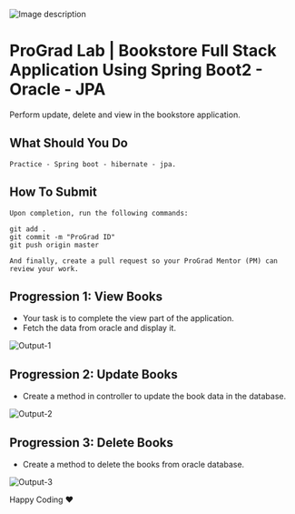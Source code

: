 ![Image description](https://i1.faceprep.in/ProGrad/face-logo-resized.png)

# ProGrad Lab | Bookstore Full Stack Application Using Spring Boot2 - Oracle - JPA

Perform update, delete and view in the bookstore application.

## What Should You Do
```
Practice - Spring boot - hibernate - jpa.
```

## How To Submit
```
Upon completion, run the following commands:

git add .
git commit -m "ProGrad ID"
git push origin master

And finally, create a pull request so your ProGrad Mentor (PM) can review your work.
```

## Progression 1: View Books
  - Your task is to complete the view part of the application. 
  - Fetch the data from oracle and display it.
  
![Output-1](https://i1.faceprep.in/ProGrad/book2-new.png)

## Progression 2: Update Books
  - Create a method in controller to update the book data in the database.
  
![Output-2](https://i1.faceprep.in/ProGrad/book4-new.png)

## Progression 3: Delete Books

 - Create a method to delete the books from oracle database.
 
 ![Output-3](https://i1.faceprep.in/ProGrad/book1-new.png)



Happy Coding ❤️
